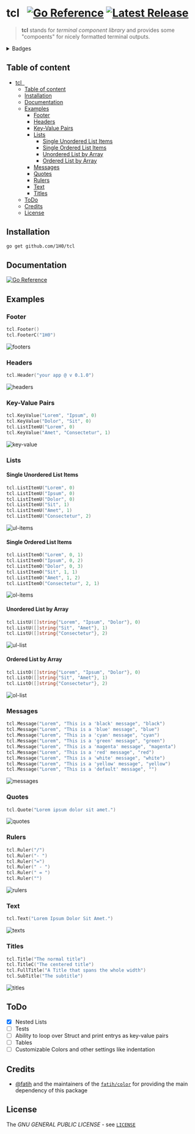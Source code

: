 # tcl &nbsp; [![Go Reference](https://pkg.go.dev/badge/github.com/1H0/tcl.svg)](https://pkg.go.dev/github.com/1H0/tcl) [![Latest Release](https://img.shields.io/github/v/release/1H0/tcl?style=flat-square)](https://github.com/1H0/tcl/releases/latest)


> **tcl** stands for *terminal component library* and provides some "compoents" for nicely formatted terminal outputs.

<details>

<summary>Badges</summary>

[![last-commit](https://img.shields.io/github/last-commit/1H0/tcl?style=flat-square)](https://github.com/1H0/tcl/commits)
[![release-date](https://img.shields.io/github/release-date/1H0/tcl?style=flat-square)](https://github.com/1H0/tcl/releases/latest)
[![issues](https://img.shields.io/github/issues/1H0/tcl?style=flat-square)](https://github.com/1H0/tcl/issues)
[![prs](https://img.shields.io/github/issues-pr/1H0/tcl?style=flat-square)](https://github.com/1H0/tcl/pulls)
[![contributors](https://img.shields.io/github/contributors/1H0/tcl?style=flat-square)](https://github.com/1H0/tcl/graphs/contributors)
![size](https://img.shields.io/github/languages/code-size/1H0/tcl?style=flat-square)
![loc](https://img.shields.io/tokei/lines/github/1H0/tcl?style=flat-square)
![activity](https://img.shields.io/github/commit-activity/m/1H0/tcl?style=flat-square)

</details>

## Table of content

- [tcl    ](#tcl---)
  - [Table of content](#table-of-content)
  - [Installation](#installation)
  - [Documentation](#documentation)
  - [Examples](#examples)
    - [Footer](#footer)
    - [Headers](#headers)
    - [Key-Value Pairs](#key-value-pairs)
    - [Lists](#lists)
      - [Single Unordered List Items](#single-unordered-list-items)
      - [Single Ordered List Items](#single-ordered-list-items)
      - [Unordered List by Array](#unordered-list-by-array)
      - [Ordered List by Array](#ordered-list-by-array)
    - [Messages](#messages)
    - [Quotes](#quotes)
    - [Rulers](#rulers)
    - [Text](#text)
    - [Titles](#titles)
  - [ToDo](#todo)
  - [Credits](#credits)
  - [License](#license)

## Installation

```bash
go get github.com/1H0/tcl
```

## Documentation

[![Go Reference](https://pkg.go.dev/badge/github.com/1H0/tcl.svg)](https://pkg.go.dev/github.com/1H0/tcl)

## Examples

### Footer

```go
tcl.Footer()
tcl.FooterC("1H0")
```

![footers](https://user-images.githubusercontent.com/37246258/172071945-517e85fb-aefc-4a90-86a2-2d9c5a59c195.png)

### Headers

```go
tcl.Header("your app @ v 0.1.0")
```

![headers](https://user-images.githubusercontent.com/37246258/172071944-61076df6-ff20-4b23-b66f-9dbdee20e6e1.png)

### Key-Value Pairs

```go
tcl.KeyValue("Lorem", "Ipsum", 0)
tcl.KeyValue("Dolor", "Sit", 0)
tcl.ListItemU("Lorem", 0)
tcl.KeyValue("Amet", "Consectetur", 1)
```

![key-value](https://user-images.githubusercontent.com/37246258/172071943-0caf3661-ff60-442f-8182-27406d0eb375.png)

### Lists

#### Single Unordered List Items

```go
tcl.ListItemU("Lorem", 0)
tcl.ListItemU("Ipsum", 0)
tcl.ListItemU("Dolor", 0)
tcl.ListItemU("Sit", 1)
tcl.ListItemU("Amet", 1)
tcl.ListItemU("Consectetur", 2)
```

![ul-items](https://user-images.githubusercontent.com/37246258/172071941-129af705-e3ce-490b-806a-db60941f09c7.png)

#### Single Ordered List Items

```go
tcl.ListItemO("Lorem", 0, 1)
tcl.ListItemO("Ipsum", 0, 2)
tcl.ListItemO("Dolor", 0, 3)
tcl.ListItemO("Sit", 1, 1)
tcl.ListItemO("Amet", 1, 2)
tcl.ListItemO("Consectetur", 2, 1)
```

![ol-items](https://user-images.githubusercontent.com/37246258/172071939-2a4824e7-5c35-4095-96f0-9547c5445f37.png)

#### Unordered List by Array

```go
tcl.ListU([]string{"Lorem", "Ipsum", "Dolor"}, 0)
tcl.ListU([]string{"Sit", "Amet"}, 1)
tcl.ListU([]string{"Consectetur"}, 2)
```

![ul-list](https://user-images.githubusercontent.com/37246258/172071938-3356d415-59dc-4914-8efc-737c20c3272e.png)

#### Ordered List by Array

```go
tcl.ListO([]string{"Lorem", "Ipsum", "Dolor"}, 0)
tcl.ListO([]string{"Sit", "Amet"}, 1)
tcl.ListO([]string{"Consectetur"}, 2)
```

![ol-list](https://user-images.githubusercontent.com/37246258/172071937-da167e3f-3456-4357-9a39-3ffbea2678c5.png)

### Messages

```go
tcl.Message("Lorem", "This is a 'black' message", "black")
tcl.Message("Lorem", "This is a 'blue' message", "blue")
tcl.Message("Lorem", "This is a 'cyan' message", "cyan")
tcl.Message("Lorem", "This is a 'green' message", "green")
tcl.Message("Lorem", "This is a 'magenta' message", "magenta")
tcl.Message("Lorem", "This is a 'red' message", "red")
tcl.Message("Lorem", "This is a 'white' message", "white")
tcl.Message("Lorem", "This is a 'yellow' message", "yellow")
tcl.Message("Lorem", "This is a 'default' message", "")
```

![messages](https://user-images.githubusercontent.com/37246258/172071936-c3144240-b621-472b-a90f-380b51fa175c.png)

### Quotes

```go
tcl.Quote("Lorem ipsum dolor sit amet.")
```

![quotes](https://user-images.githubusercontent.com/37246258/172071935-69bbda61-4897-47d7-8b5d-4eaea329433d.png)

### Rulers

```go
tcl.Ruler("/")
tcl.Ruler("- ")
tcl.Ruler("=")
tcl.Ruler(" - ")
tcl.Ruler(" = ")
tcl.Ruler("")
```

![rulers](https://user-images.githubusercontent.com/37246258/172071934-1a78774f-dcd3-413f-8f3f-9741f2ba9910.png)

### Text

```go
tcl.Text("Lorem Ipsum Dolor Sit Amet.")
```

![texts](https://user-images.githubusercontent.com/37246258/172071933-215a22a8-8bd6-476a-9e28-68143b6bfa41.png)

### Titles

```go
tcl.Title("The normal title")
tcl.TitleC("The centered title")
tcl.FullTitle("A Title that spans the whole width")
tcl.SubTitle("The subtitle")
```

![titles](https://user-images.githubusercontent.com/37246258/172071930-41e9ed3b-6ca0-4f69-bd7a-27dfb4ff824f.png)

## ToDo

- [x] Nested Lists
- [ ] Tests
- [ ] Ability to loop over Struct and print entrys as key-value pairs
- [ ] Tables
- [ ] Customizable Colors and other settings like indentation

## Credits

- [@fatih](https://github.com/fatih) and the maintainers of the [`fatih/color`](https://github.com/fatih/color) for providing the main dependency of this package

## License

The *GNU GENERAL PUBLIC LICENSE* - see [`LICENSE`](./LICENSE)
